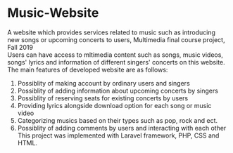 # Music-Website
A website which provides services related to music such as introducing new songs or upcoming concerts to users, Multimedia final course project, Fall 2019 <br />
Users can have access to mltimedia content such as songs, music videos, songs' lyrics and information of different singers' concerts on this website. <br />
The main features of developed website are as follows:<br />
1. Possiblity of making account by ordinary users and singers<br />
2. Possiblity of adding information about upcoming concerts by singers<br />
3. Possiblity of reserving seats for existing concerts by users <br />
4. Providing lyrics alongside download option for each song or music video<br />
5. Categorizing musics based on their types such as pop, rock and ect.<br />
6. Possiblity of adding comments by users and interacting with each other<br />
This project was implemented with Laravel framework, PHP, CSS and HTML.<br />
